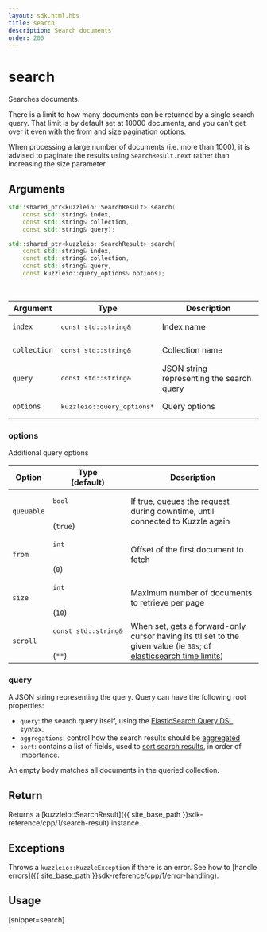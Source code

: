 ```yaml
---
layout: sdk.html.hbs
title: search
description: Search documents
order: 200
---
```


# search

Searches documents.

There is a limit to how many documents can be returned by a single search query.
That limit is by default set at 10000 documents, and you can't get over it even with the from and size pagination options.

<div class="alert alert-info">
  <p>
  When processing a large number of documents (i.e. more than 1000), it is advised to paginate the results using <code>SearchResult.next</code> rather than increasing the size parameter.
  </p>
</div>


## Arguments

```cpp
std::shared_ptr<kuzzleio::SearchResult> search(
    const std::string& index, 
    const std::string& collection, 
    const std::string& query);

std::shared_ptr<kuzzleio::SearchResult> search(
    const std::string& index, 
    const std::string& collection, 
    const std::string& query, 
    const kuzzleio::query_options& options);
```

<br/>

| Argument | Type | Description |
| --- | --- | --- |
| `index` | <pre>const std::string&</pre> | Index name |
| `collection` | <pre>const std::string&</pre> | Collection name |
| `query` | <pre>const std::string&</pre> | JSON string representing the search query |
| `options` | <pre>kuzzleio::query_options\*</pre> | Query options |

### options

Additional query options

| Option | Type<br/>(default) | Description |
| ------ | -------------- | ----------- |
| `queuable` | <pre>bool</pre><br/>(`true`) | If true, queues the request during downtime, until connected to Kuzzle again  |
| `from` | <pre>int</pre><br/>(`0`) | Offset of the first document to fetch |
| `size` | <pre>int</pre><br/>(`10`) | Maximum number of documents to retrieve per page  |
| `scroll` | <pre>const std::string&</pre><br/>(`""`) | When set, gets a forward-only cursor having its ttl set to the given value (ie `30s`; cf [elasticsearch time limits](https://www.elastic.co/guide/en/elasticsearch/reference/current/common-options.html#time-units)) |

### query

A JSON string representing the query. Query can have the following root properties:

- `query`: the search query itself, using the [ElasticSearch Query DSL](https://www.elastic.co/guide/en/elasticsearch/reference/5.6/query-dsl.html) syntax.
- `aggregations`: control how the search results should be [aggregated](https://www.elastic.co/guide/en/elasticsearch/reference/5.6/search-aggregations.html)
- `sort`: contains a list of fields, used to [sort search results](https://www.elastic.co/guide/en/elasticsearch/reference/5.6/search-request-sort.html), in order of importance.

An empty body matches all documents in the queried collection.

## Return

Returns a [kuzzleio::SearchResult]({{ site_base_path }}sdk-reference/cpp/1/search-result) instance.

## Exceptions

Throws a `kuzzleio::KuzzleException` if there is an error. See how to [handle errors]({{ site_base_path }}sdk-reference/cpp/1/error-handling).

## Usage

[snippet=search]
